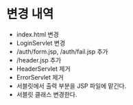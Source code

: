 # 변경 내역
- index.html 변경
- LoginServlet 변경
- /auth/form.jsp, /auth/fail.jsp 추가
- /header.jsp 추가
- HeaderServlet 제거
- ErrorServlet 제거
- 서블릿에서 출력 부분을 JSP 파일에 맡긴다.
- 서블릿 클래스 변경한다.



